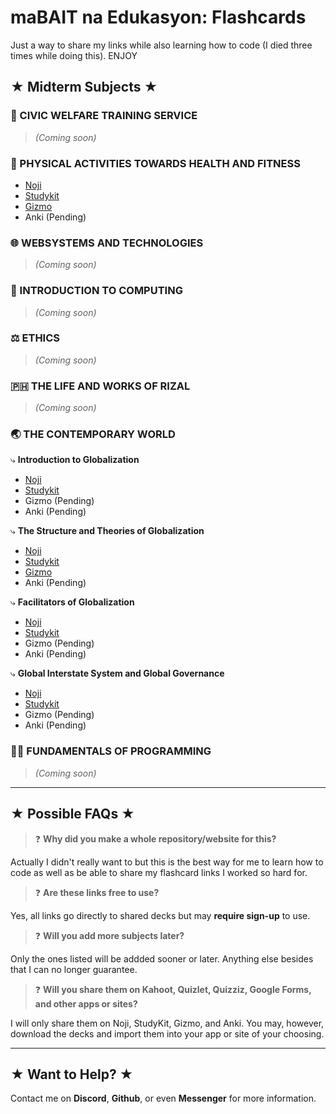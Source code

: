 # maBAIT na Edukasyon: Flashcards
Just a way to share my links while also learning how to code (I died three times while doing this). ENJOY

## ★ Midterm Subjects ★

### 🌳 CIVIC WELFARE TRAINING SERVICE
> *(Coming soon)*

### 🏀 PHYSICAL ACTIVITIES TOWARDS HEALTH AND FITNESS
- [Noji](https://noji.io/shared_deck/v2_kWVbD43xLc_8483595)  
- [Studykit](https://studykit.app/decks/d8e47752-eed8-4c6d-8856-ae21799564ca)
- [Gizmo](https://gizmo.ai/deck/46576794)
- Anki (Pending)

### 🌐 WEBSYSTEMS AND TECHNOLOGIES
> *(Coming soon)*

### 🧮 INTRODUCTION TO COMPUTING
> *(Coming soon)*

### ⚖️ ETHICS
> *(Coming soon)*

### 🇵🇭 THE LIFE AND WORKS OF RIZAL
> *(Coming soon)*

### 🌏 THE CONTEMPORARY WORLD
⤷ **Introduction to Globalization**
- [Noji](https://noji.io/shared_deck/v2_Pv9dnhtqCg_8483595)  
- [Studykit](https://studykit.app/decks/a7c51d32-6c70-4a3b-8caf-8c286ca4020e)
- Gizmo (Pending)
- Anki (Pending)

⤷ **The Structure and Theories of Globalization**
- [Noji](https://noji.io/shared_deck/v2_4TGVTmnoLX_8483595)  
- [Studykit](https://studykit.app/decks/267a5dab-f9ae-4474-9399-2d40f8eca4a9)
- [Gizmo](https://gizmo.ai/deck/46544264)
- Anki (Pending)
  
⤷ **Facilitators of Globalization**
- [Noji](https://noji.io/shared_deck/v2_Uf4hB8YvXF_8483595)  
- [Studykit](https://studykit.app/decks/ba8c3edd-0b7c-41bf-befc-dfd4a6cb939d)
- Gizmo (Pending)
- Anki (Pending)
  
⤷ **Global Interstate System and Global Governance**
- [Noji](https://noji.io/shared_deck/v2_A6uKAX16RM_8483595)  
- [Studykit](https://studykit.app/decks/c5c49e2e-512d-4fe4-ba99-c54db8fe141e)
- Gizmo (Pending)
- Anki (Pending)
  
### 🧑‍💻 FUNDAMENTALS OF PROGRAMMING
> *(Coming soon)*

---

## ★ Possible FAQs ★
> ❓ **Why did you make a whole repository/website for this?**

Actually I didn't really want to but this is the best way for me to learn how to code as well as be able to share my flashcard links I worked so hard for.

> ❓ **Are these links free to use?**

Yes, all links go directly to shared decks but may **require sign-up** to use.

> ❓ **Will you add more subjects later?**

Only the ones listed will be addded sooner or later. Anything else besides that I can no longer guarantee.

> ❓ **Will you share them on Kahoot, Quizlet, Quizziz, Google Forms, and other apps or sites?**

I will only share them on Noji, StudyKit, Gizmo, and Anki. You may, however, download the decks and import them into your app or site of your choosing.

---

## ★ Want to Help? ★
Contact me on **Discord**, **Github**, or even **Messenger** for more information.
